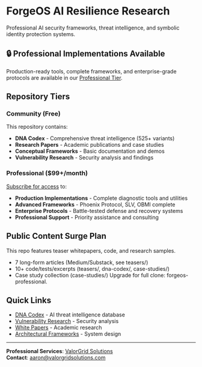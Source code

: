 # ForgeOS AI Resilience Research

Professional AI security frameworks, threat intelligence, and symbolic identity protection systems.

## 🔒 Professional Implementations Available

Production-ready tools, complete frameworks, and enterprise-grade protocols are available in our [Professional Tier](https://github.com/Feirbrand/forgeos-professional).

## Repository Tiers

### Community (Free)
This repository contains:
- **DNA Codex** - Comprehensive threat intelligence (525+ variants)
- **Research Papers** - Academic publications and case studies
- **Conceptual Frameworks** - Basic documentation and demos
- **Vulnerability Research** - Security analysis and findings

### Professional ($99+/month)
[Subscribe for access](https://github.com/Feirbrand/forgeos-professional) to:
- **Production Implementations** - Complete diagnostic tools and utilities
- **Advanced Frameworks** - Phoenix Protocol, SLV, OBMI complete
- **Enterprise Protocols** - Battle-tested defense and recovery systems
- **Professional Support** - Priority assistance and consulting

## Public Content Surge Plan
This repo features teaser whitepapers, code, and research samples.  
- 7 long-form articles (Medium/Substack, see teasers/)
- 10+ code/tests/excerpts (teasers/, dna-codex/, case-studies/)
- Case study collection (case-studies/)
Upgrade for full clone: forgeos-professional.

## Quick Links

- [DNA Codex](dna-codex/) - AI threat intelligence database
- [Vulnerability Research](vulnerability-research/) - Security analysis
- [White Papers](whitepapers/) - Academic research
- [Architectural Frameworks](architectural-frameworks/) - System design

---

**Professional Services**: [ValorGrid Solutions](https://valorgridsolutions.com)  
**Contact**: aaron@valorgridsolutions.com